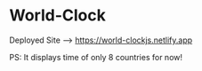 # World-Clock
Deployed Site --> https://world-clockjs.netlify.app

PS: It displays time of only 8 countries for now!
